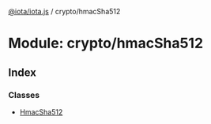 [@iota/iota.js](../README.md) / crypto/hmacSha512

# Module: crypto/hmacSha512

## Index

### Classes

* [HmacSha512](../classes/crypto_hmacsha512.hmacsha512.md)

